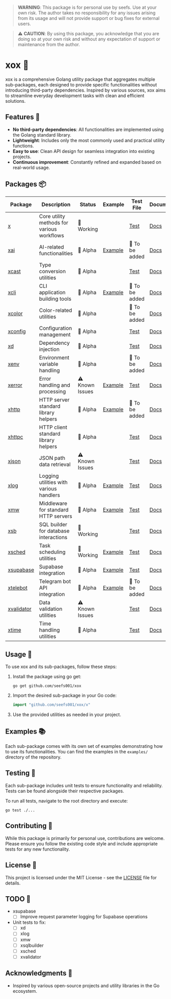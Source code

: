 > **WARNING**: This package is for personal use by seefs. Use at your own risk. The author takes no responsibility for any issues arising from its usage and will not provide support or bug fixes for external users.

> ⚠️ **CAUTION**: By using this package, you acknowledge that you are doing so at your own risk and without any expectation of support or maintenance from the author.

# xox 🧰

xox is a comprehensive Golang utility package that aggregates multiple sub-packages, each designed to provide specific functionalities without introducing third-party dependencies. Inspired by various sources, xox aims to streamline everyday development tasks with clean and efficient solutions.

## Features 🌟

- **No third-party dependencies**: All functionalities are implemented using the Golang standard library.
- **Lightweight**: Includes only the most commonly used and practical utility functions.
- **Easy to use**: Clean API design for seamless integration into existing projects.
- **Continuous improvement**: Constantly refined and expanded based on real-world usage.

## Packages 📦

| Package    | Description                                          | Status        | Example                                                                | Test File                                                           | Documentation |
|------------|------------------------------------------------------|---------------|------------------------------------------------------------------------|---------------------------------------------------------------------|---------------|
| [x](https://github.com/seefs001/xox/tree/master/x)          | Core utility methods for various workflows           | 🚧 Working     |                                                                        | [Test](https://github.com/seefs001/xox/blob/master/x/x_test.go)     | [Docs](https://pkg.go.dev/github.com/seefs001/xox/x) |
| [xai](https://github.com/seefs001/xox/tree/master/xai)        | AI-related functionalities                           | 🚧 Alpha       | [Example](https://github.com/seefs001/xox/tree/master/examples/xai_example) | 🚧 To be added | [Docs](https://pkg.go.dev/github.com/seefs001/xox/xai) |
| [xcast](https://github.com/seefs001/xox/tree/master/xcast)      | Type conversion utilities                            | 🚧 Alpha       |                                                                        | [Test](https://github.com/seefs001/xox/blob/master/xcast/xcast_test.go) | [Docs](https://pkg.go.dev/github.com/seefs001/xox/xcast) |
| [xcli](https://github.com/seefs001/xox/tree/master/xcli)       | CLI application building tools                       | 🚧 Alpha       | [Example](https://github.com/seefs001/xox/tree/master/examples/xcli_example) | 🚧 To be added | [Docs](https://pkg.go.dev/github.com/seefs001/xox/xcli) |
| [xcolor](https://github.com/seefs001/xox/tree/master/xcolor)     | Color-related utilities                              | 🚧 Alpha       |                                                                        | 🚧 To be added | [Docs](https://pkg.go.dev/github.com/seefs001/xox/xcolor) |
| [xconfig](https://github.com/seefs001/xox/tree/master/xconfig)    | Configuration management                             | 🚧 Alpha       |                                                                        | [Test](https://github.com/seefs001/xox/blob/master/xconfig/xconfig_test.go) | [Docs](https://pkg.go.dev/github.com/seefs001/xox/xconfig) |
| [xd](https://github.com/seefs001/xox/tree/master/xd)         | Dependency injection                                 | 🚧 Alpha       |                                                                        | [Test](https://github.com/seefs001/xox/blob/master/xd/xd_test.go)   | [Docs](https://pkg.go.dev/github.com/seefs001/xox/xd) |
| [xenv](https://github.com/seefs001/xox/tree/master/xenv)       | Environment variable handling                        | 🚧 Alpha       |                                                                        | 🚧 To be added | [Docs](https://pkg.go.dev/github.com/seefs001/xox/xenv) |
| [xerror](https://github.com/seefs001/xox/tree/master/xerror)     | Error handling and processing                        | ⚠️ Known Issues| [Example](https://github.com/seefs001/xox/tree/master/examples/xerror_example) | [Test](https://github.com/seefs001/xox/blob/master/xerror/xerror_test.go) | [Docs](https://pkg.go.dev/github.com/seefs001/xox/xerror) |
| [xhttp](https://github.com/seefs001/xox/tree/master/xhttp)      | HTTP server standard library helpers                 | 🚧 Alpha       | [Example](https://github.com/seefs001/xox/tree/master/examples/xhttp_example) | 🚧 To be added | [Docs](https://pkg.go.dev/github.com/seefs001/xox/xhttp) |
| [xhttpc](https://github.com/seefs001/xox/tree/master/xhttpc)     | HTTP client standard library helpers                 | 🚧 Alpha       |                                                                        | [Test](https://github.com/seefs001/xox/blob/master/xhttpc/xhttpc_test.go) | [Docs](https://pkg.go.dev/github.com/seefs001/xox/xhttpc) |
| [xjson](https://github.com/seefs001/xox/tree/master/xjson)      | JSON path data retrieval                             | ⚠️ Known Issues|                                                                        | [Test](https://github.com/seefs001/xox/blob/master/xjson/xjson_test.go) | [Docs](https://pkg.go.dev/github.com/seefs001/xox/xjson) |
| [xlog](https://github.com/seefs001/xox/tree/master/xlog)       | Logging utilities with various handlers              | 🚧 Alpha       | [Example](https://github.com/seefs001/xox/tree/master/examples/xlog_example) | [Test](https://github.com/seefs001/xox/blob/master/xlog/xlog_test.go) | [Docs](https://pkg.go.dev/github.com/seefs001/xox/xlog) |
| [xmw](https://github.com/seefs001/xox/tree/master/xmw)        | Middleware for standard HTTP servers                 | 🚧 Alpha       | [Example](https://github.com/seefs001/xox/tree/master/examples/xmw_example) | [Test](https://github.com/seefs001/xox/blob/master/xmw/xmw_test.go) | [Docs](https://pkg.go.dev/github.com/seefs001/xox/xmw) |
| [xsb](https://github.com/seefs001/xox/tree/master/xsb)        | SQL builder for database interactions                | 🚧 Working     |                                                                        | [Test](https://github.com/seefs001/xox/blob/master/xsb/xsb_test.go) | [Docs](https://pkg.go.dev/github.com/seefs001/xox/xsb) |
| [xsched](https://github.com/seefs001/xox/tree/master/xsched)     | Task scheduling utilities                            | 🚧 Working     | [Example](https://github.com/seefs001/xox/tree/master/examples/xsched_example) | [Test](https://github.com/seefs001/xox/blob/master/xsched/xsched_test.go) | [Docs](https://pkg.go.dev/github.com/seefs001/xox/xsched) |
| [xsupabase](https://github.com/seefs001/xox/tree/master/xsupabase)  | Supabase integration                                 | 🚧 Alpha       | [Example](https://github.com/seefs001/xox/tree/master/examples/xsupabase_example) | [Test](https://github.com/seefs001/xox/blob/master/xsupabase/xsupabase_test.go) | [Docs](https://pkg.go.dev/github.com/seefs001/xox/xsupabase) |
| [xtelebot](https://github.com/seefs001/xox/tree/master/xtelebot)   | Telegram bot API integration                         | 🚧 Alpha       | [Example](https://github.com/seefs001/xox/tree/master/examples/xtelebot_example) | 🚧 To be added | [Docs](https://pkg.go.dev/github.com/seefs001/xox/xtelebot) |
| [xvalidator](https://github.com/seefs001/xox/tree/master/xvalidator) | Data validation utilities                            | ⚠️ Known Issues|                                                                        | [Test](https://github.com/seefs001/xox/blob/master/xvalidator/xvalidator_test.go) | [Docs](https://pkg.go.dev/github.com/seefs001/xox/xvalidator) |
| [xtime](https://github.com/seefs001/xox/tree/master/xtime)      | Time handling utilities                              | 🚧 Alpha       |                                                                        | [Test](https://github.com/seefs001/xox/blob/master/xtime/xtime_test.go) | [Docs](https://pkg.go.dev/github.com/seefs001/xox/xtime) |

## Usage 🚀

To use xox and its sub-packages, follow these steps:

1. Install the package using go get:
   ```
   go get github.com/seefs001/xox
   ```

2. Import the desired sub-package in your Go code:
   ```go
   import "github.com/seefs001/xox/x"
   ```

3. Use the provided utilities as needed in your project.

## Examples 📚

Each sub-package comes with its own set of examples demonstrating how to use its functionalities. You can find the examples in the `examples/` directory of the repository.

## Testing 🧪

Each sub-package includes unit tests to ensure functionality and reliability. Tests can be found alongside their respective packages.

To run all tests, navigate to the root directory and execute:

```
go test ./...
```

## Contributing 🤝

While this package is primarily for personal use, contributions are welcome. Please ensure you follow the existing code style and include appropriate tests for any new functionality.

## License 📄

This project is licensed under the MIT License - see the [LICENSE](LICENSE) file for details.

## TODO 📝

- xsupabase
  - [ ] Improve request parameter logging for Supabase operations

- Unit tests to fix:
  - [ ] xd
  - [ ] xlog
  - [ ] xmw
  - [ ] xsqlbuilder
  - [ ] xsched
  - [ ] xvalidator

## Acknowledgments 🙏

- Inspired by various open-source projects and utility libraries in the Go ecosystem.
